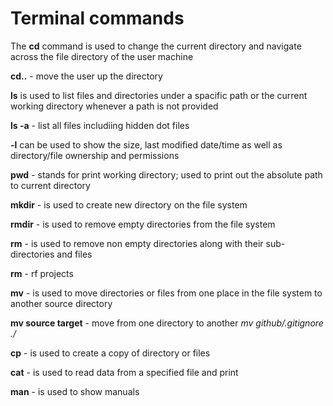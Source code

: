 
# **Terminal commands**


The **cd** command is used to change the current directory and navigate across the file directory of the user machine


**cd..** - move the user up the directory


**ls** is used to list files and directories under a spacific path or the current working directory whenever a path is not provided


**ls -a** - list all files includiing hidden dot files


**-l** can be used to show the size, last modified date/time as well as directory/file ownership and permissions


**pwd** - stands for print working directory; used to print out the absolute path to current directory


**mkdir** - is used to create new directory on the file system


**rmdir** - is used to remove empty directories from the file system


**rm** - is used to remove non empty directories along with their sub-directories and files


**rm** - rf projects


**mv** - is used to move directories or files from one place in the file system to another
source directory 


**mv source target** - move from one directory to another 
_mv github/.gitignore ./_


**cp** - is used to create a copy of directory or files


**cat** - is used to read data from a specified file and print 


**man** -  is used to show manuals


